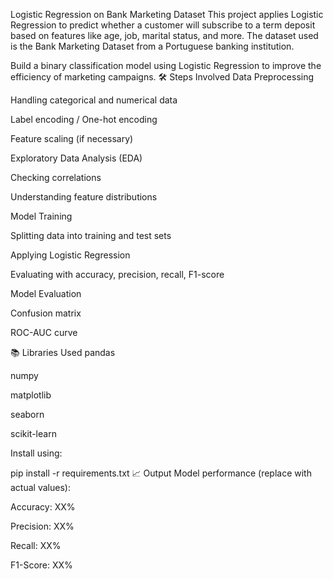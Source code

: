 Logistic Regression on Bank Marketing Dataset
This project applies Logistic Regression to predict whether a customer will subscribe to a term deposit based on features like age, job, marital status, and more. The dataset used is the Bank Marketing Dataset from a Portuguese banking institution.

Build a binary classification model using Logistic Regression to improve the efficiency of marketing campaigns.
🛠️ Steps Involved
Data Preprocessing

Handling categorical and numerical data

Label encoding / One-hot encoding

Feature scaling (if necessary)

Exploratory Data Analysis (EDA)

Checking correlations

Understanding feature distributions

Model Training

Splitting data into training and test sets

Applying Logistic Regression

Evaluating with accuracy, precision, recall, F1-score

Model Evaluation

Confusion matrix

ROC-AUC curve

📚 Libraries Used
pandas

numpy

matplotlib

seaborn

scikit-learn

Install using:

pip install -r requirements.txt
📈 Output
Model performance (replace with actual values):

Accuracy: XX%

Precision: XX%

Recall: XX%

F1-Score: XX%

